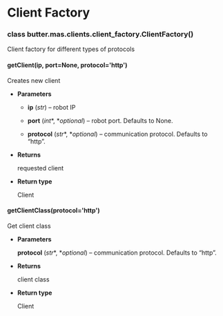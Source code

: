 # Client Factory


### class butter.mas.clients.client_factory.ClientFactory()
Client factory for different types of protocols


#### getClient(ip, port=None, protocol='http')
Creates new client


* **Parameters**

    
    * **ip** (*str*) – robot IP


    * **port** (*int**, **optional*) – robot port. Defaults to None.


    * **protocol** (*str**, **optional*) – communication protocol. Defaults to “http”.



* **Returns**

    requested client



* **Return type**

    Client



#### getClientClass(protocol='http')
Get client class


* **Parameters**

    **protocol** (*str**, **optional*) – communication protocol. Defaults to “http”.



* **Returns**

    client class



* **Return type**

    Client
